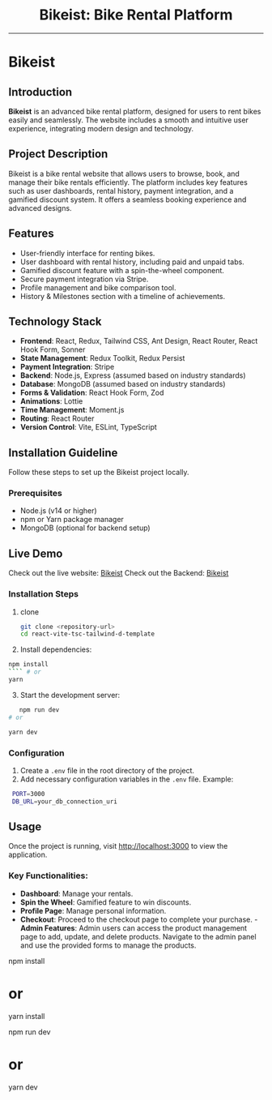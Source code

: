 <div align="center">
  <h1>Bikeist: Bike Rental Platform</h1>
</div>

---

# Bikeist

## Introduction

**Bikeist** is an advanced bike rental platform, designed for users to rent bikes easily and
seamlessly. The website includes a smooth and intuitive user experience, integrating modern design
and technology.

## Project Description

Bikeist is a bike rental website that allows users to browse, book, and manage their bike rentals
efficiently. The platform includes key features such as user dashboards, rental history, payment
integration, and a gamified discount system. It offers a seamless booking experience and advanced
designs.

## Features

- User-friendly interface for renting bikes.
- User dashboard with rental history, including paid and unpaid tabs.
- Gamified discount feature with a spin-the-wheel component.
- Secure payment integration via Stripe.
- Profile management and bike comparison tool.
- History & Milestones section with a timeline of achievements.

## Technology Stack

- **Frontend**: React, Redux, Tailwind CSS, Ant Design, React Router, React Hook Form, Sonner
- **State Management**: Redux Toolkit, Redux Persist
- **Payment Integration**: Stripe
- **Backend**: Node.js, Express (assumed based on industry standards)
- **Database**: MongoDB (assumed based on industry standards)
- **Forms & Validation**: React Hook Form, Zod
- **Animations**: Lottie
- **Time Management**: Moment.js
- **Routing**: React Router
- **Version Control**: Vite, ESLint, TypeScript

## Installation Guideline

Follow these steps to set up the Bikeist project locally.

### Prerequisites

- Node.js (v14 or higher)
- npm or Yarn package manager
- MongoDB (optional for backend setup)

## Live Demo

Check out the live website: [Bikeist](https://bikeist.vercel.app/) Check out the Backend:
[Bikeist](https://bikeist.vercel.app/)

### Installation Steps

1. clone

   ```bash
   git clone <repository-url>
   cd react-vite-tsc-tailwind-d-template

   ```

2. Install dependencies:

`````bash
npm install
```` # or
yarn

`````

3. Start the development server:

```bash
   npm run dev
# or

yarn dev

```

### Configuration

1. Create a `.env` file in the root directory of the project.
2. Add necessary configuration variables in the `.env` file. Example:

```bash
 PORT=3000
 DB_URL=your_db_connection_uri

```

## Usage

Once the project is running, visit [http://localhost:3000](http://localhost:3000) to view the
application.

### Key Functionalities:

- **Dashboard**: Manage your rentals.
- **Spin the Wheel**: Gamified feature to win discounts.
- **Profile Page**: Manage personal information.
- **Checkout**: Proceed to the checkout page to complete your purchase. -**Admin Features**: Admin
  users can access the product management page to add, update, and delete products. Navigate to the
  admin panel and use the provided forms to manage the products.

npm install
# or
yarn install

npm run dev
# or
yarn dev
